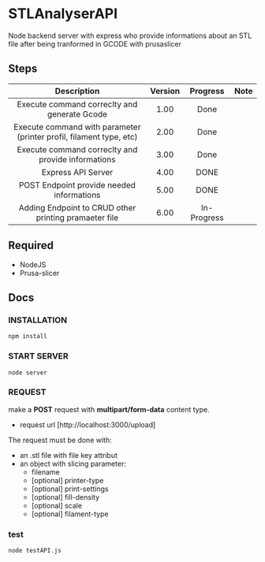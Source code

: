 # STLAnalyserAPI

Node backend server with express who provide informations about an STL file after being tranformed in GCODE with prusaslicer  


## Steps
| Description | Version | Progress | Note |
|:-:|:-:|:-:|:-:|
| Execute command correclty and generate Gcode | 1.00 | Done |   |
| Execute command with parameter (printer profil, filament type, etc) | 2.00 | Done |   |
| Execute command correclty and provide informations | 3.00 | Done |   |
| Express API Server | 4.00  | DONE |   |
| POST Endpoint provide needed informations  | 5.00 | DONE |   
| Adding Endpoint to CRUD other printing pramaeter file | 6.00 | In-Progress



## Required
- NodeJS
- Prusa-slicer 


## Docs

### INSTALLATION
```
npm install 
```
### START SERVER

```
node server
```


### REQUEST


make a **POST** request with **multipart/form-data** content type. 

- request url [http://localhost:3000/upload]

The request must be done with:
- an .stl file with file key attribut
- an object with slicing parameter:
  - filename
  - [optional] printer-type
  - [optional] print-settings 
  - [optional] fill-density 
  - [optional] scale
  - [optional] filament-type

### test

```
node testAPI.js
```




